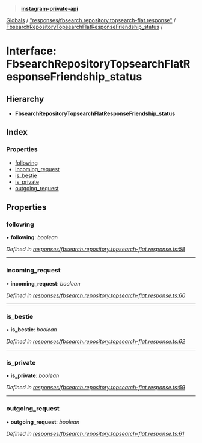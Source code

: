 > **[instagram-private-api](../README.md)**

[Globals](../README.md) / ["responses/fbsearch.repository.topsearch-flat.response"](../modules/_responses_fbsearch_repository_topsearch_flat_response_.md) / [FbsearchRepositoryTopsearchFlatResponseFriendship_status](_responses_fbsearch_repository_topsearch_flat_response_.fbsearchrepositorytopsearchflatresponsefriendship_status.md) /

# Interface: FbsearchRepositoryTopsearchFlatResponseFriendship_status

## Hierarchy

* **FbsearchRepositoryTopsearchFlatResponseFriendship_status**

## Index

### Properties

* [following](_responses_fbsearch_repository_topsearch_flat_response_.fbsearchrepositorytopsearchflatresponsefriendship_status.md#following)
* [incoming_request](_responses_fbsearch_repository_topsearch_flat_response_.fbsearchrepositorytopsearchflatresponsefriendship_status.md#incoming_request)
* [is_bestie](_responses_fbsearch_repository_topsearch_flat_response_.fbsearchrepositorytopsearchflatresponsefriendship_status.md#is_bestie)
* [is_private](_responses_fbsearch_repository_topsearch_flat_response_.fbsearchrepositorytopsearchflatresponsefriendship_status.md#is_private)
* [outgoing_request](_responses_fbsearch_repository_topsearch_flat_response_.fbsearchrepositorytopsearchflatresponsefriendship_status.md#outgoing_request)

## Properties

###  following

• **following**: *boolean*

*Defined in [responses/fbsearch.repository.topsearch-flat.response.ts:58](https://github.com/dilame/instagram-private-api/blob/173bc62/src/responses/fbsearch.repository.topsearch-flat.response.ts#L58)*

___

###  incoming_request

• **incoming_request**: *boolean*

*Defined in [responses/fbsearch.repository.topsearch-flat.response.ts:60](https://github.com/dilame/instagram-private-api/blob/173bc62/src/responses/fbsearch.repository.topsearch-flat.response.ts#L60)*

___

###  is_bestie

• **is_bestie**: *boolean*

*Defined in [responses/fbsearch.repository.topsearch-flat.response.ts:62](https://github.com/dilame/instagram-private-api/blob/173bc62/src/responses/fbsearch.repository.topsearch-flat.response.ts#L62)*

___

###  is_private

• **is_private**: *boolean*

*Defined in [responses/fbsearch.repository.topsearch-flat.response.ts:59](https://github.com/dilame/instagram-private-api/blob/173bc62/src/responses/fbsearch.repository.topsearch-flat.response.ts#L59)*

___

###  outgoing_request

• **outgoing_request**: *boolean*

*Defined in [responses/fbsearch.repository.topsearch-flat.response.ts:61](https://github.com/dilame/instagram-private-api/blob/173bc62/src/responses/fbsearch.repository.topsearch-flat.response.ts#L61)*